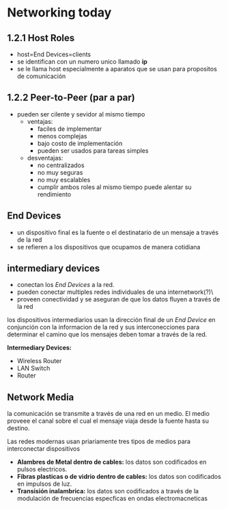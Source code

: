 # **Networking today**

## 1.2.1 Host Roles
* host=End Devices=clients 
* se identifican con un numero unico llamado **ip**
* se le llama host especialmente a aparatos que se usan para propositos de comunicación 

## 1.2.2 Peer-to-Peer (par a par)
* pueden ser cilente y sevidor al mismo tiempo
	* ventajas:
		* faciles de implementar
		* menos complejas
		* bajo costo de implementación 
		* pueden ser usados para tareas simples
	* desventajas:
		* no centralizados
		* no muy seguras
		* no muy escalables
		* cumplir ambos roles al mismo tiempo puede alentar su rendimiento

## End Devices
* un dispositivo final es la fuente o el destinatario de un mensaje a través de la red
* se refieren a los dispositivos que ocupamos de manera cotidiana

## intermediary devices
* conectan los _End Devices_ a la red.
* pueden conectar multiples redes individuales de una internetwork(?)\
* proveen conectividad y se aseguran de que los datos fluyen a través de la red

los dispositivos intermediarios usan la dirección final de un _End Device_ en conjunción con la informacion de la red y sus interconecciones para determinar el camino que los mensajes deben tomar a través de la red.

**Intermediary Devices:**
* Wireless Router
* LAN Switch
* Router

## Network Media 

la comunicación se transmite a través de una red en un medio. El medio proveee el canal sobre el cual el mensaje viaja desde la fuente hasta su destino.

Las redes modernas usan priariamente tres tipos de medios para interconectar dispositivos
* **Alambres de Metal dentro de cables:** los datos son codificados en pulsos electricos.
* **Fibras plasticas o de vidrio dentro de cables:** los datos son codificados en impulsos de luz.
* **Transisión inalambrica:** los datos son codificados a través de la modulación de frecuencias especficas en ondas electromacneticas
